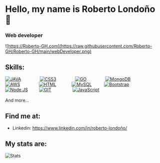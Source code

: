 
# Hello, my name is Roberto Londoño 👋
### Web developer
![https://Roberto-GH.com](https://raw.githubusercontent.com/Roberto-GH/Roberto-GH/main/webDeveloper.png)
## Skills:
[![JAVA](https://img.shields.io/badge/JAVA-E34F26?style=for-the-badge&logo=java&logoColor=blue&labelColor=ffffff)]()&emsp;&emsp;&emsp;&emsp;
[![CSS3](https://img.shields.io/badge/CSS3-1572B6?style=for-the-badge&logo=css3&logoColor=white&labelColor=101010)]()&emsp;&emsp;&emsp;&emsp;
[![GO](https://img.shields.io/badge/GO-1890FF?style=for-the-badge&logo=go&logoColor=blue&labelColor=ffffff)]()&emsp;&emsp;&emsp;&emsp;
[![MongoDB](https://img.shields.io/badge/MongoDB-47A248?style=for-the-badge&logo=mongodb&logoColor=green&labelColor=101010)]()&emsp;&emsp;&emsp;&emsp;
</br>
[![AWS](https://img.shields.io/badge/AWS-232F3E?style=for-the-badge&logo=amazon-aws&logoColor=black&labelColor=ffffff)]()&emsp;&emsp;&emsp;&emsp;
[![HTML](https://img.shields.io/badge/HTML5-E34F26?style=for-the-badge&logo=html5&logoColor=white&labelColor=101010)]()&emsp;&emsp;&emsp;&nbsp;
[![MySQL](https://img.shields.io/badge/MySQL-4479A1?style=for-the-badge&logo=mysql&logoColor=gray&labelColor=ffffff)]()&emsp;&emsp;&nbsp;&nbsp;
[![Bootstrap](https://img.shields.io/badge/Bootstrap-563D7C?style=for-the-badge&logo=bootstrap&logoColor=white&labelColor=101010)]()&emsp;&emsp;&emsp;&emsp;
</br>
[![Node.JS](https://img.shields.io/badge/Node.JS-339933?style=for-the-badge&logo=node.js&logoColor=green&labelColor=ffffff)]()&emsp;&emsp;&nbsp;
[![GIT](https://img.shields.io/badge/Git-F05032?style=for-the-badge&logo=git&logoColor=white&labelColor=101010)]()&emsp;&emsp;&emsp;&emsp;&nbsp;&nbsp;
[![JavaScript](https://img.shields.io/badge/JavaScript-323330?style=for-the-badge&logo=javascript&logoColor=yellow&labelColor=ffffff)]()&emsp;&emsp;&emsp;&emsp;
</br>
</br>
And more...

## Find me at: 
* Linkedin: https://www.linkedin.com/in/roberto-londoño/

## My stats are: 
![Stats](https://github-readme-stats.vercel.app/api?username=Roberto-GH)
